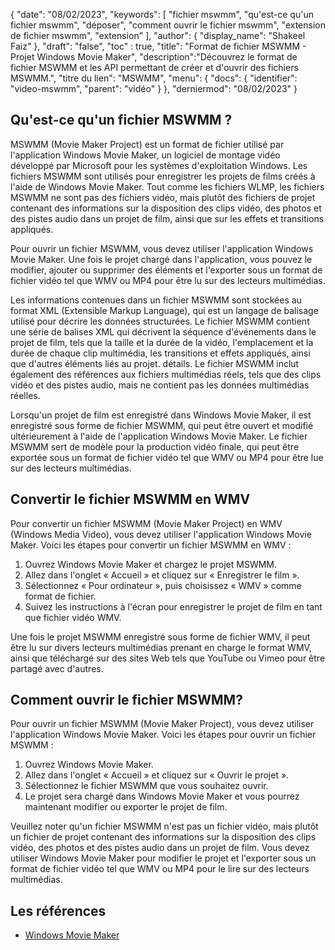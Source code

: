 {
"date": "08/02/2023",
  "keywords": [
"fichier mswmm",
"qu'est-ce qu'un fichier mswmm",
"déposer",
"comment ouvrir le fichier mswmm",
"extension de fichier mswmm",
"extension"
],
  "author": {
"display_name": "Shakeel Faiz"
},
"draft": "false",
"toc" : true,
"title": "Format de fichier MSWMM - Projet Windows Movie Maker",
  "description":"Découvrez le format de fichier MSWMM et les API permettant de créer et d'ouvrir des fichiers MSWMM.",
"titre du lien": "MSWMM",
  "menu": {
    "docs": {
      "identifier": "video-mswmm",
"parent": "vidéo"
}
},
"derniermod": "08/02/2023"
}

## Qu'est-ce qu'un fichier MSWMM ?

MSWMM (Movie Maker Project) est un format de fichier utilisé par l'application Windows Movie Maker, un logiciel de montage vidéo développé par Microsoft pour les systèmes d'exploitation Windows. Les fichiers MSWMM sont utilisés pour enregistrer les projets de films créés à l'aide de Windows Movie Maker. Tout comme les fichiers WLMP, les fichiers MSWMM ne sont pas des fichiers vidéo, mais plutôt des fichiers de projet contenant des informations sur la disposition des clips vidéo, des photos et des pistes audio dans un projet de film, ainsi que sur les effets et transitions appliqués.

Pour ouvrir un fichier MSWMM, vous devez utiliser l'application Windows Movie Maker. Une fois le projet chargé dans l'application, vous pouvez le modifier, ajouter ou supprimer des éléments et l'exporter sous un format de fichier vidéo tel que WMV ou MP4 pour être lu sur des lecteurs multimédias.

Les informations contenues dans un fichier MSWMM sont stockées au format XML (Extensible Markup Language), qui est un langage de balisage utilisé pour décrire les données structurées. Le fichier MSWMM contient une série de balises XML qui décrivent la séquence d'événements dans le projet de film, tels que la taille et la durée de la vidéo, l'emplacement et la durée de chaque clip multimédia, les transitions et effets appliqués, ainsi que d'autres éléments liés au projet. détails. Le fichier MSWMM inclut également des références aux fichiers multimédias réels, tels que des clips vidéo et des pistes audio, mais ne contient pas les données multimédias réelles.

Lorsqu'un projet de film est enregistré dans Windows Movie Maker, il est enregistré sous forme de fichier MSWMM, qui peut être ouvert et modifié ultérieurement à l'aide de l'application Windows Movie Maker. Le fichier MSWMM sert de modèle pour la production vidéo finale, qui peut être exportée sous un format de fichier vidéo tel que WMV ou MP4 pour être lue sur des lecteurs multimédias.

## Convertir le fichier MSWMM en WMV

Pour convertir un fichier MSWMM (Movie Maker Project) en WMV (Windows Media Video), vous devez utiliser l'application Windows Movie Maker. Voici les étapes pour convertir un fichier MSWMM en WMV :

1. Ouvrez Windows Movie Maker et chargez le projet MSWMM.
2. Allez dans l'onglet « Accueil » et cliquez sur « Enregistrer le film ».
3. Sélectionnez « Pour ordinateur », puis choisissez « WMV » comme format de fichier.
4. Suivez les instructions à l'écran pour enregistrer le projet de film en tant que fichier vidéo WMV.
 

Une fois le projet MSWMM enregistré sous forme de fichier WMV, il peut être lu sur divers lecteurs multimédias prenant en charge le format WMV, ainsi que téléchargé sur des sites Web tels que YouTube ou Vimeo pour être partagé avec d'autres.

## Comment ouvrir le fichier MSWMM?

Pour ouvrir un fichier MSWMM (Movie Maker Project), vous devez utiliser l'application Windows Movie Maker. Voici les étapes pour ouvrir un fichier MSWMM :

1. Ouvrez Windows Movie Maker.
2. Allez dans l'onglet « Accueil » et cliquez sur « Ouvrir le projet ».
3. Sélectionnez le fichier MSWMM que vous souhaitez ouvrir.
4. Le projet sera chargé dans Windows Movie Maker et vous pourrez maintenant modifier ou exporter le projet de film.

Veuillez noter qu'un fichier MSWMM n'est pas un fichier vidéo, mais plutôt un fichier de projet contenant des informations sur la disposition des clips vidéo, des photos et des pistes audio dans un projet de film. Vous devez utiliser Windows Movie Maker pour modifier le projet et l'exporter sous un format de fichier vidéo tel que WMV ou MP4 pour le lire sur des lecteurs multimédias.

## Les références
* [Windows Movie Maker](https://en.wikipedia.org/wiki/Windows_Movie_Maker)

